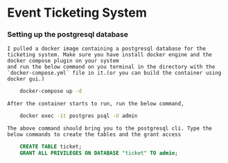 # Event Ticketing System

### Setting up the postgresql database
    I pulled a docker image containing a postgresql database for the ticketing system. Make sure you have install docker engine and the docker compose plugin on your system
    and run the below command on you terminal in the directory with the `docker-compose.yml` file in it.(or you can build the container using docker gui.)
```bash
    docker-compose up -d
```
    After the container starts to run, run the below command,
```bash
    docker exec -it postgres psql -U admin
```
    The above command should bring you to the postgresql cli. Type the below commands to create the tables and the grant access

```sql
    CREATE TABLE ticket;
    GRANT ALL PRIVILEGES ON DATABASE "ticket" TO admin;
```